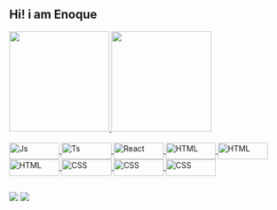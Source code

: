 ## Hi! i am Enoque 
<div>
  <a href="https://github.com/EnoqueReuel">
  <img height="180em" src="https://github-readme-stats.vercel.app/api?username=EnoqueReuel&show_icons=true&theme=dark&include_all_commits=true&count_private=true"/>
  <img height="180em" src="https://github-readme-stats.vercel.app/api/top-langs/?username=EnoqueReuel&layout=compact&langs_count=7&theme=dark"/>
</div>
<div style="display: inline_block"><br>
  <img align="center" alt="Js" height="30" width="90" src="https://img.shields.io/badge/html5-%23E34F26.svg?style=for-the-badge&logo=html5&logoColor=white">
  <img align="center" alt="Ts" height="30" width="90" src="https://img.shields.io/badge/CSS-239120?&style=for-the-badge&logo=css3&logoColor=white">
  <img align="center" alt="React" height="30" width="90" src="https://img.shields.io/badge/less-2B4C80?style=for-the-badge&logo=less&logoColor=white">
  <img align="center" alt="HTML" height="30" width="90" src="https://img.shields.io/badge/Sass-CC6699?style=for-the-badge&logo=sass&logoColor=white">
  <img align="center" alt="HTML" height="30" width="90" src="https://img.shields.io/badge/React-20232A?style=for-the-badge&logo=react&logoColor=61DAFB">
  <img align="center" alt="HTML" height="30" width="90" src="https://img.shields.io/badge/Angular-DD0031?style=for-the-badge&logo=angular&logoColor=white">
  <img align="center" alt="CSS" height="30" width="90" src="https://img.shields.io/badge/JavaScript-323330?style=for-the-badge&logo=javascript&logoColor=F7DF1E">
  <img align="center" alt="CSS" height="30" width="90" src="https://img.shields.io/badge/java-%23ED8B00.svg?style=for-the-badge&logo=java&logoColor=white">
  <img align="center" alt="CSS" height="30" width="90" src="https://img.shields.io/badge/Python-FFD43B?style=for-the-badge&logo=python&logoColor=blue">

  
</div>
  
  ##
 <div>
  <a href = "mailto:falcaoenoque@gmail.com"><img src="https://img.shields.io/badge/-Gmail-%23333?style=for-the-badge&logo=gmail&logoColor=white" target="_blank"></a>
  <a href="https://www.linkedin.com/in/enoque-reuel-5bb135257" target="_blank"><img src="https://img.shields.io/badge/-LinkedIn-%230077B5?style=for-the-badge&logo=linkedin&logoColor=white" target="_blank"></a> 
  
</div>
